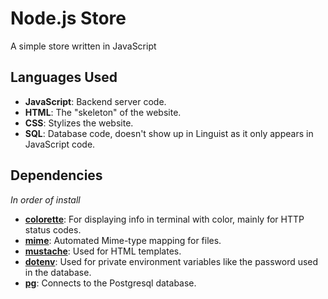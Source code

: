 # Node.js Store

A simple store written in JavaScript

## Languages Used
- **JavaScript**: Backend server code.
- **HTML**: The "skeleton" of the website.
- **CSS**: Stylizes the website.
- **SQL**: Database code, doesn't show up in Linguist as it only appears in JavaScript code.

## Dependencies
*In order of install*
- [**colorette**](https://github.com/jorgebucaran/colorette): For displaying info in terminal with color, mainly for HTTP status codes.
- [**mime**](https://github.com/broofa/mime): Automated Mime-type mapping for files.
- [**mustache**](https://github.com/janl/mustache.js): Used for HTML templates.
- [**dotenv**](https://github.com/motdotla/dotenv): Used for private environment variables like the password used in the database.
- [**pg**](https://github.com/brianc/node-postgres): Connects to the Postgresql database.
